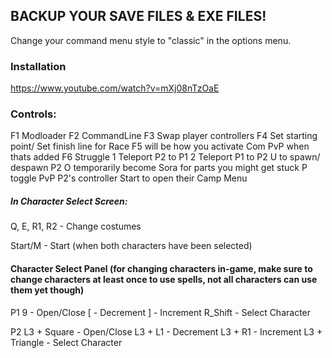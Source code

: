 ## BACKUP YOUR SAVE FILES & EXE FILES!

Change your command menu style to "classic" in the options menu.

### Installation

https://www.youtube.com/watch?v=mXj08nTzOaE

### Controls:

F1 Modloader
F2 CommandLine
F3 Swap player controllers
F4 Set starting point/ Set finish line for Race
F5 will be how you activate Com PvP when thats added
F6 Struggle
1 Teleport P2 to P1
2 Teleport P1 to P2
U to spawn/ despawn P2
O temporarily become Sora for parts you might get stuck
P toggle PvP
P2's controller Start to open their Camp Menu

##### In Character Select Screen:

Q, E, R1, R2 - Change costumes

Start/M - Start (when both characters have been selected)

#### Character Select Panel (for changing characters in-game, make sure to change characters at least once to use spells, not all characters can use them yet though)
P1
9 - Open/Close
[ - Decrement
] - Increment
R_Shift - Select Character

P2
L3 + Square - Open/Close
L3 + L1 - Decrement
L3 + R1 - Increment
L3 + Triangle - Select Character
